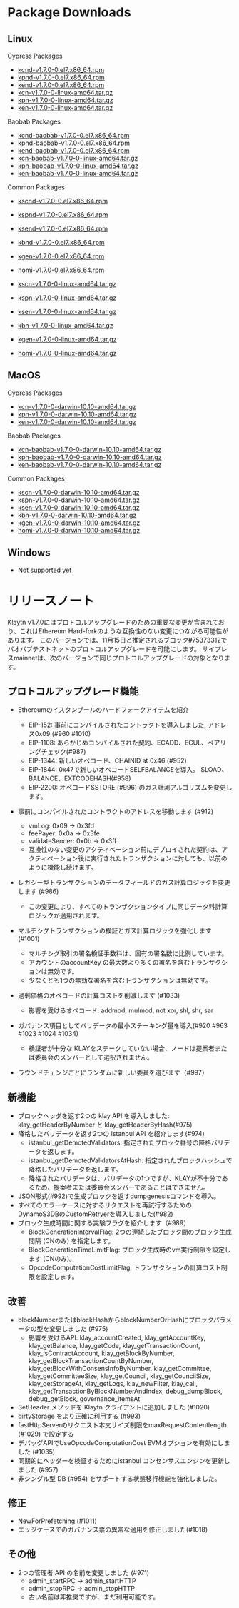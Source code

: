 # Package Downloads <a id="package-downloads"></a>

## Linux <a id="linux"></a>

Cypress Packages
- [kcnd-v1.7.0-0.el7.x86_64.rpm](https://packages.klaytn.net/klaytn/v1.7.0/kcnd-v1.7.0-0.el7.x86_64.rpm)
- [kpnd-v1.7.0-0.el7.x86_64.rpm](https://packages.klaytn.net/klaytn/v1.7.0/kpnd-v1.7.0-0.el7.x86_64.rpm)
- [kend-v1.7.0-0.el7.x86_64.rpm](https://packages.klaytn.net/klaytn/v1.7.0/kend-v1.7.0-0.el7.x86_64.rpm)
- [kcn-v1.7.0-0-linux-amd64.tar.gz](https://packages.klaytn.net/klaytn/v1.7.0/kcn-v1.7.0-0-linux-amd64.tar.gz)
- [kpn-v1.7.0-0-linux-amd64.tar.gz](https://packages.klaytn.net/klaytn/v1.7.0/kpn-v1.7.0-0-linux-amd64.tar.gz)
- [ken-v1.7.0-0-linux-amd64.tar.gz](https://packages.klaytn.net/klaytn/v1.7.0/ken-v1.7.0-0-linux-amd64.tar.gz)

Baobab Packages
- [kcnd-baobab-v1.7.0-0.el7.x86_64.rpm](https://packages.klaytn.net/klaytn/v1.7.0/kcnd-baobab-v1.7.0-0.el7.x86_64.rpm)
- [kpnd-baobab-v1.7.0-0.el7.x86_64.rpm](https://packages.klaytn.net/klaytn/v1.7.0/kpnd-baobab-v1.7.0-0.el7.x86_64.rpm)
- [kend-baobab-v1.7.0-0.el7.x86_64.rpm](https://packages.klaytn.net/klaytn/v1.7.0/kend-baobab-v1.7.0-0.el7.x86_64.rpm)
- [kcn-baobab-v1.7.0-0-linux-amd64.tar.gz](https://packages.klaytn.net/klaytn/v1.7.0/kcn-baobab-v1.7.0-0-linux-amd64.tar.gz)
- [kpn-baobab-v1.7.0-0-linux-amd64.tar.gz](https://packages.klaytn.net/klaytn/v1.7.0/kpn-baobab-v1.7.0-0-linux-amd64.tar.gz)
- [ken-baobab-v1.7.0-0-linux-amd64.tar.gz](https://packages.klaytn.net/klaytn/v1.7.0/ken-baobab-v1.7.0-0-linux-amd64.tar.gz)

Common Packages
- [kscnd-v1.7.0-0.el7.x86_64.rpm](https://packages.klaytn.net/klaytn/v1.7.0/kscnd-v1.7.0-0.el7.x86_64.rpm)
- [kspnd-v1.7.0-0.el7.x86_64.rpm](https://packages.klaytn.net/klaytn/v1.7.0/kspnd-v1.7.0-0.el7.x86_64.rpm)
- [ksend-v1.7.0-0.el7.x86_64.rpm](https://packages.klaytn.net/klaytn/v1.7.0/ksend-v1.7.0-0.el7.x86_64.rpm)
- [kbnd-v1.7.0-0.el7.x86_64.rpm](https://packages.klaytn.net/klaytn/v1.7.0/kbnd-v1.7.0-0.el7.x86_64.rpm)
- [kgen-v1.7.0-0.el7.x86_64.rpm](https://packages.klaytn.net/klaytn/v1.7.0/kgen-v1.7.0-0.el7.x86_64.rpm)
- [homi-v1.7.0-0.el7.x86_64.rpm](https://packages.klaytn.net/klaytn/v1.7.0/homi-v1.7.0-0.el7.x86_64.rpm)

- [kscn-v1.7.0-0-linux-amd64.tar.gz](https://packages.klaytn.net/klaytn/v1.7.0/kscn-v1.7.0-0-linux-amd64.tar.gz)
- [kspn-v1.7.0-0-linux-amd64.tar.gz](https://packages.klaytn.net/klaytn/v1.7.0/kspn-v1.7.0-0-linux-amd64.tar.gz)
- [ksen-v1.7.0-0-linux-amd64.tar.gz](https://packages.klaytn.net/klaytn/v1.7.0/ksen-v1.7.0-0-linux-amd64.tar.gz)
- [kbn-v1.7.0-0-linux-amd64.tar.gz](https://packages.klaytn.net/klaytn/v1.7.0/kbn-v1.7.0-0-linux-amd64.tar.gz)
- [kgen-v1.7.0-0-linux-amd64.tar.gz](https://packages.klaytn.net/klaytn/v1.7.0/kgen-v1.7.0-0-linux-amd64.tar.gz)
- [homi-v1.7.0-0-linux-amd64.tar.gz](https://packages.klaytn.net/klaytn/v1.7.0/homi-v1.7.0-0-linux-amd64.tar.gz)


## MacOS <a id="macos"></a>

Cypress Packages
- [kcn-v1.7.0-0-darwin-10.10-amd64.tar.gz](https://packages.klaytn.net/klaytn/v1.7.0/kcn-v1.7.0-0-darwin-10.10-amd64.tar.gz)
- [kpn-v1.7.0-0-darwin-10.10-amd64.tar.gz](https://packages.klaytn.net/klaytn/v1.7.0/kpn-v1.7.0-0-darwin-10.10-amd64.tar.gz)
- [ken-v1.7.0-0-darwin-10.10-amd64.tar.gz](https://packages.klaytn.net/klaytn/v1.7.0/ken-v1.7.0-0-darwin-10.10-amd64.tar.gz)

Baobab Packages
- [kcn-baobab-v1.7.0-0-darwin-10.10-amd64.tar.gz](https://packages.klaytn.net/klaytn/v1.7.0/kcn-baobab-v1.7.0-0-darwin-10.10-amd64.tar.gz)
- [kpn-baobab-v1.7.0-0-darwin-10.10-amd64.tar.gz](https://packages.klaytn.net/klaytn/v1.7.0/kpn-baobab-v1.7.0-0-darwin-10.10-amd64.tar.gz)
- [ken-baobab-v1.7.0-0-darwin-10.10-amd64.tar.gz](https://packages.klaytn.net/klaytn/v1.7.0/ken-baobab-v1.7.0-0-darwin-10.10-amd64.tar.gz)

Common Packages
- [kscn-v1.7.0-0-darwin-10.10-amd64.tar.gz](https://packages.klaytn.net/klaytn/v1.7.0/kscn-v1.7.0-0-darwin-10.10-amd64.tar.gz)
- [kspn-v1.7.0-0-darwin-10.10-amd64.tar.gz](https://packages.klaytn.net/klaytn/v1.7.0/kspn-v1.7.0-0-darwin-10.10-amd64.tar.gz)
- [ksen-v1.7.0-0-darwin-10.10-amd64.tar.gz](https://packages.klaytn.net/klaytn/v1.7.0/ksen-v1.7.0-0-darwin-10.10-amd64.tar.gz)
- [kbn-v1.7.0-0-darwin-10.10-amd64.tar.gz](https://packages.klaytn.net/klaytn/v1.7.0/kbn-v1.7.0-0-darwin-10.10-amd64.tar.gz)
- [kgen-v1.7.0-0-darwin-10.10-amd64.tar.gz](https://packages.klaytn.net/klaytn/v1.7.0/kgen-v1.7.0-0-darwin-10.10-amd64.tar.gz)
- [homi-v1.7.0-0-darwin-10.10-amd64.tar.gz](https://packages.klaytn.net/klaytn/v1.7.0/homi-v1.7.0-0-darwin-10.10-amd64.tar.gz)

## Windows <a id="windows"></a>

- Not supported yet


# リリースノート <a id="release-notes"></a>

Klaytn v1.7.0にはプロトコルアップグレードのための重要な変更が含まれており、これはEthereum Hard-forkのような互換性のない変更につながる可能性があります。 このバージョンでは、11月15日と推定されるブロック#75373312でバオバブテストネットのプロトコルアップグレードを可能にします。 サイプレスmainnetは、次のバージョンで同じプロトコルアップグレードの対象となります。

## プロトコルアップグレード機能
- Ethereumのイスタンブールのハードフォークアイテムを紹介
  - EIP-152: 事前にコンパイルされたコントラクトを導入しました, アドレス0x09 (#960 #1010)
  - EIP-1108: あらかじめコンパイルされた契約、ECADD、ECUL、ペアリングチェック(#987)
  - EIP-1344: 新しいオペコード、CHAINID at 0x46 (#952)
  - EIP-1844: 0x47で新しいオペコードSELFBALANCEを導入。 SLOAD、BALANCE、EXTCODEHASH(#958)
  - EIP-2200: オペコードSSTORE (#996) のガス計測アルゴリズムを変更します。

- 事前にコンパイルされたコントラクトのアドレスを移動します (#912)
  - vmLog: 0x09 → 0x3fd
  - feePayer: 0x0a → 0x3fe
  - validateSender: 0x0b → 0x3ff
  - 互換性のない変更のアクティベーション前にデプロイされた契約は、アクティベーション後に実行されたトランザクションに対しても、以前のように機能し続けます。

- レガシー型トランザクションのデータフィールドのガス計算ロジックを変更します (#986)
  - この変更により、すべてのトランザクションタイプに同じデータ料計算ロジックが適用されます。

- マルチシグトランザクションの検証とガス計算ロジックを強化します(#1001)
  - マルチシグ取引の署名検証手数料は、固有の署名数に比例しています。
  - アカウントのaccountKey の最大数より多くの署名を含むトランザクションは無効です。
  - 少なくとも1つの無効な署名を含むトランザクションは無効です。

- 過剰価格のオペコードの計算コストを削減します (#1033)
  - 影響を受けるオペコード: addmod, mulmod, not xor, shl, shr, sar

- ガバナンス項目としてバリデータの最小ステーキング量を導入(#920 #963 #1023 #1024 #1034)
  - 検証者が十分な KLAYをステークしていない場合、ノードは提案者または委員会のメンバーとして選択されません。

- ラウンドチェンジごとにランダムに新しい委員を選びます（#997）

## 新機能
- ブロックヘッダを返す2つの klay API を導入しました: klay_getHeaderByNumber と klay_getHeaderByHash(#975)
- 降格したバリデータを返す2つの istanbul API を紹介します(#974)
  - istanbul_getDemotedValidators: 指定されたブロック番号の降格バリデータを返します。
  - istanbul_getDemotedValidatorsAtHash: 指定されたブロックハッシュで降格したバリデータを返します。
  - 降格されたバリデータは、バリデータの1つですが、KLAYが不十分であるため、提案者または委員会メンバーであることはできません。
- JSON形式(#992)で生成ブロックを返すdumpgenesisコマンドを導入。
- すべてのエラーケースに対するリクエストを再試行するためのDynamoS3DBのCustomRetryerを導入しました(#982)
- ブロック生成時間に関する実験フラグを紹介します（#989）
  - BlockGenerationIntervalFlag: 2つの連続したブロック間のブロック生成間隔 (CNのみ) を指定します。
  - BlockGenerationTimeLimitFlag: ブロック生成時のvm実行制限を設定します (CNのみ)。
  - OpcodeComputationCostLimitFlag: トランザクションの計算コスト制限を設定します。

## 改善
- blockNumberまたはblockHashからblockNumberOrHashにブロックパラメータの型を変更しました (#975)
  - 影響を受けるAPI: klay_accountCreated, klay_getAccountKey, klay_getBalance, klay_getCode, klay_getTransactionCount, klay_isContractAccount, klay_getBlockByNumber, klay_getBlockTransactionCountByNumber, klay_getBlockWithConsensInfoByNumber, klay_getCommittee, klay_getCommitteeSize, klay_getCouncil, klay_getCouncilSize, klay_getStorageAt, klay_getLogs, klay_newFilter, klay_call, klay_getTransactionByBlockNumberAndIndex, debug_dumpBlock, debug_getBlock, governance_itemsAt
- SetHeader メソッドを Klaytn クライアントに追加しました (#1020)
- dirtyStorage をより正確に利用する (#993)
- fastHttpServerのリクエスト本文サイズ制限をmaxRequestContentlength (#1029) で設定する
- デバッグAPIでUseOpcodeComputationCost EVMオプションを有効にしました (#1035)
- 同期的にヘッダーを検証するためにistanbul コンセンサスエンジンを更新しました (#957)
- 非シングル型 DB (#954) をサポートする状態移行機能を強化しました。

## 修正
- NewForPrefetching (#1011)
- エッジケースでのガバナンス票の異常な適用を修正しました(#1018)

## その他
- 2つの管理者 API の名前を変更しました (#971)
  - admin_startRPC → admin_startHTTP
  - admin_stopRPC → admin_stopHTTP
  - 古い名前は非推奨ですが、まだ利用可能です。